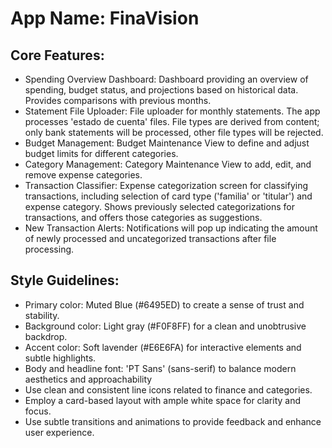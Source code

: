 # **App Name**: FinaVision

## Core Features:

- Spending Overview Dashboard: Dashboard providing an overview of spending, budget status, and projections based on historical data. Provides comparisons with previous months.
- Statement File Uploader: File uploader for monthly statements. The app processes 'estado de cuenta' files. File types are derived from content; only bank statements will be processed, other file types will be rejected.
- Budget Management: Budget Maintenance View to define and adjust budget limits for different categories.
- Category Management: Category Maintenance View to add, edit, and remove expense categories.
- Transaction Classifier: Expense categorization screen for classifying transactions, including selection of card type ('familia' or 'titular') and expense category. Shows previously selected categorizations for transactions, and offers those categories as suggestions.
- New Transaction Alerts: Notifications will pop up indicating the amount of newly processed and uncategorized transactions after file processing.

## Style Guidelines:

- Primary color: Muted Blue (#6495ED) to create a sense of trust and stability.
- Background color: Light gray (#F0F8FF) for a clean and unobtrusive backdrop.
- Accent color: Soft lavender (#E6E6FA) for interactive elements and subtle highlights.
- Body and headline font: 'PT Sans' (sans-serif) to balance modern aesthetics and approachability
- Use clean and consistent line icons related to finance and categories.
- Employ a card-based layout with ample white space for clarity and focus.
- Use subtle transitions and animations to provide feedback and enhance user experience.